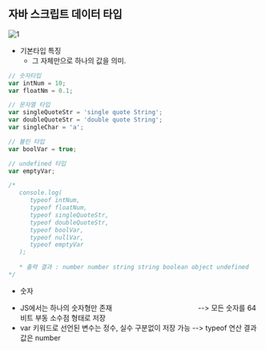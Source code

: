 ## 자바 스크립트 데이터 타입
![1](https://user-images.githubusercontent.com/45419456/180121435-ecce3c48-6727-4ea8-ab40-bc6d79406810.PNG)

* 기본타입 특징
  - 그 자체만으로 하나의 값을 의미.

```JavaScript
// 숫자타입
var intNum = 10;
var floatNm = 0.1;

// 문자열 타입
var singleQuoteStr = 'single quote String';
var doubleQuoteStr = 'double quote String';
var singleChar = 'a';

// 불린 타입
var boolVar = true;

// undefined 타입
var emptyVar;

/*
   console.log(
      typeof intNum,                
      typeof floatNum,
      typeof singleQuoteStr,
      typeof doubleQuoteStr,
      typeof boolVar,
      typeof nullVar,
      typeof emptyVar
   ); 
   
   * 출력 결과 : number number string string boolean object undefined
*/
```

* 숫자
 - JS에서는 하나의 숫자형만 존재             --> 모든 숫자를 64비트 부동 소수점 형태로 저장
 - var 키워드로 선언된 변수는 정수, 실수 구분없이 저장 가능 --> typeof 연산 결과값은 number


